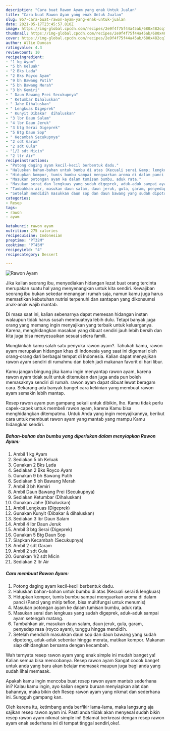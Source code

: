 ```yaml
---
description: "Cara buat Rawon Ayam yang enak Untuk Jualan"
title: "Cara buat Rawon Ayam yang enak Untuk Jualan"
slug: 957-cara-buat-rawon-ayam-yang-enak-untuk-jualan
date: 2021-05-17T23:45:57.810Z
image: https://img-global.cpcdn.com/recipes/2e9f4f75f44a45ab/680x482cq70/rawon-ayam-foto-resep-utama.jpg
thumbnail: https://img-global.cpcdn.com/recipes/2e9f4f75f44a45ab/680x482cq70/rawon-ayam-foto-resep-utama.jpg
cover: https://img-global.cpcdn.com/recipes/2e9f4f75f44a45ab/680x482cq70/rawon-ayam-foto-resep-utama.jpg
author: Allie Duncan
ratingvalue: 4.3
reviewcount: 10
recipeingredient:
- "1 kg Ayam"
- "5 bh Keluak"
- "2 Bks Lada"
- "2 Bks Royco Ayam"
- "9 bh Bawang Putih"
- "5 bh Bawang Merah"
- "3 bh Kemiri"
- " Daun Bawang Prei Secukupnya"
- " Ketumbar Dihaluskan"
- " Jahe Dihaluskan"
- " Lengkuas Digeprek"
- " Kunyit Dibakar  dihaluskan"
- "3 lbr Daun Salam"
- "4 lbr Daun Jeruk"
- "3 btg Serai Digeprek"
- "5 Btg Daun Sop"
- " Kecambah Secukupnya"
- "2 sdt Garam"
- "2 sdt Gula"
- "1/2 sdt Micin"
- "2 ltr Air"
recipeinstructions:
- "Potong daging ayam kecil-kecil berbentuk dadu."
- "Haluskan bahan-bahan untuk bumbu di atas (Kecuali serai &amp; lengkuas)"
- "Hidupkan kompor, tumis bumbu sampai menguarkan aroma di dalam panci (Panci yang mirip teflon, bisa multifungsi untuk menumis)"
- "Masukan potongan ayam ke dalam tumisan bumbu, aduk rata."
- "Masukan serai dan lengkuas yang sudah digeprek, aduk-aduk sampai ayam setengah matang."
- "Tambahkan air, masukan daun salam, daun jeruk, gula, garam, penyedap rasa (royco ayam), tunggu hingga mendidih."
- "Setelah mendidih masukkan daun sop dan daun bawang yang sudah dipotong, aduk-aduk sebentar hingga merata, matikan kompor. Makanan siap dihidangkan bersama dengan kecambah."
categories:
- Resep
tags:
- rawon
- ayam

katakunci: rawon ayam 
nutrition: 275 calories
recipecuisine: Indonesian
preptime: "PT32M"
cooktime: "PT45M"
recipeyield: "4"
recipecategory: Dessert

---
```



![Rawon Ayam](https://img-global.cpcdn.com/recipes/2e9f4f75f44a45ab/680x482cq70/rawon-ayam-foto-resep-utama.jpg)

Jika kalian seorang ibu, menyediakan hidangan lezat buat orang tercinta merupakan suatu hal yang menyenangkan untuk kita sendiri. Kewajiban seorang ibu bukan sekedar menangani rumah saja, namun kamu juga harus memastikan kebutuhan nutrisi terpenuhi dan santapan yang dikonsumsi anak-anak wajib mantab.

Di masa  saat ini, kalian sebenarnya dapat memesan hidangan instan walaupun tidak harus susah membuatnya lebih dulu. Tetapi banyak juga orang yang memang ingin menyajikan yang terbaik untuk keluarganya. Karena, menghidangkan masakan yang dibuat sendiri jauh lebih bersih dan kita juga bisa menyesuaikan sesuai selera famili. 



Mungkinkah kamu salah satu penyuka rawon ayam?. Tahukah kamu, rawon ayam merupakan hidangan khas di Indonesia yang saat ini digemari oleh orang-orang dari berbagai tempat di Indonesia. Kalian dapat menyajikan rawon ayam sendiri di rumahmu dan boleh jadi makanan favorit di hari libur.

Kamu jangan bingung jika kamu ingin menyantap rawon ayam, karena rawon ayam tidak sulit untuk ditemukan dan juga anda pun boleh memasaknya sendiri di rumah. rawon ayam dapat dibuat lewat beragam cara. Sekarang ada banyak banget cara kekinian yang membuat rawon ayam semakin lebih mantap.

Resep rawon ayam pun gampang sekali untuk dibikin, lho. Kamu tidak perlu capek-capek untuk membeli rawon ayam, karena Kamu bisa menghidangkan ditempatmu. Untuk Anda yang ingin menyajikannya, berikut cara untuk membuat rawon ayam yang mantab yang mampu Kamu hidangkan sendiri.

<!--inarticleads1-->

##### Bahan-bahan dan bumbu yang diperlukan dalam menyiapkan Rawon Ayam:

1. Ambil 1 kg Ayam
1. Sediakan 5 bh Keluak
1. Gunakan 2 Bks Lada
1. Sediakan 2 Bks Royco Ayam
1. Gunakan 9 bh Bawang Putih
1. Sediakan 5 bh Bawang Merah
1. Ambil 3 bh Kemiri
1. Ambil  Daun Bawang Prei (Secukupnya)
1. Sediakan  Ketumbar (Dihaluskan)
1. Gunakan  Jahe (Dihaluskan)
1. Ambil  Lengkuas (Digeprek)
1. Gunakan  Kunyit (Dibakar &amp; dihaluskan)
1. Sediakan 3 lbr Daun Salam
1. Ambil 4 lbr Daun Jeruk
1. Ambil 3 btg Serai (Digeprek)
1. Gunakan 5 Btg Daun Sop
1. Siapkan  Kecambah (Secukupnya)
1. Ambil 2 sdt Garam
1. Ambil 2 sdt Gula
1. Gunakan 1/2 sdt Micin
1. Sediakan 2 ltr Air




<!--inarticleads2-->

##### Cara membuat Rawon Ayam:

1. Potong daging ayam kecil-kecil berbentuk dadu.
1. Haluskan bahan-bahan untuk bumbu di atas (Kecuali serai &amp; lengkuas)
1. Hidupkan kompor, tumis bumbu sampai menguarkan aroma di dalam panci (Panci yang mirip teflon, bisa multifungsi untuk menumis)
1. Masukan potongan ayam ke dalam tumisan bumbu, aduk rata.
1. Masukan serai dan lengkuas yang sudah digeprek, aduk-aduk sampai ayam setengah matang.
1. Tambahkan air, masukan daun salam, daun jeruk, gula, garam, penyedap rasa (royco ayam), tunggu hingga mendidih.
1. Setelah mendidih masukkan daun sop dan daun bawang yang sudah dipotong, aduk-aduk sebentar hingga merata, matikan kompor. Makanan siap dihidangkan bersama dengan kecambah.




Wah ternyata resep rawon ayam yang enak simple ini mudah banget ya! Kalian semua bisa mencobanya. Resep rawon ayam Sangat cocok banget untuk anda yang baru akan belajar memasak maupun juga bagi anda yang sudah lihai memasak.

Apakah kamu ingin mencoba buat resep rawon ayam mantab sederhana ini? Kalau kamu ingin, ayo kalian segera buruan menyiapkan alat dan bahannya, maka bikin deh Resep rawon ayam yang nikmat dan sederhana ini. Sungguh gampang kan. 

Oleh karena itu, ketimbang anda berfikir lama-lama, maka langsung aja sajikan resep rawon ayam ini. Pasti anda tiidak akan menyesal sudah bikin resep rawon ayam nikmat simple ini! Selamat berkreasi dengan resep rawon ayam enak sederhana ini di tempat tinggal sendiri,oke!.

